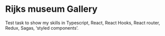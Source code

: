 # Rijks museum Gallery

Test task to show my skills in Typescript, React, React Hooks, React router, Redux, Sagas, ‘styled components’. 
